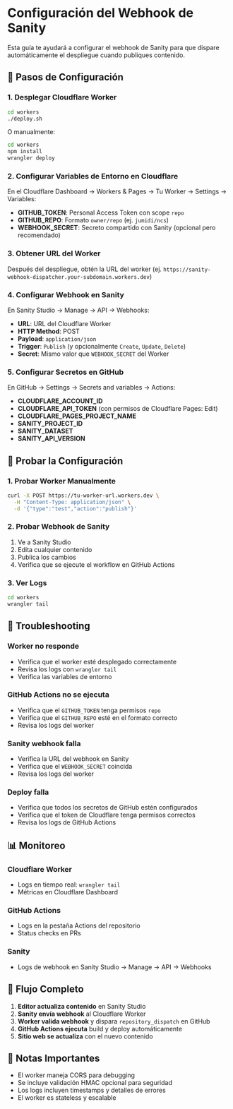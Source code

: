 # Configuración del Webhook de Sanity

Esta guía te ayudará a configurar el webhook de Sanity para que dispare automáticamente el despliegue cuando publiques contenido.

## 🚀 Pasos de Configuración

### 1. Desplegar Cloudflare Worker

```bash
cd workers
./deploy.sh
```

O manualmente:
```bash
cd workers
npm install
wrangler deploy
```

### 2. Configurar Variables de Entorno en Cloudflare

En el Cloudflare Dashboard → Workers & Pages → Tu Worker → Settings → Variables:

- **GITHUB_TOKEN**: Personal Access Token con scope `repo`
- **GITHUB_REPO**: Formato `owner/repo` (ej. `jumidi/ncs`)
- **WEBHOOK_SECRET**: Secreto compartido con Sanity (opcional pero recomendado)

### 3. Obtener URL del Worker

Después del despliegue, obtén la URL del worker (ej. `https://sanity-webhook-dispatcher.your-subdomain.workers.dev`)

### 4. Configurar Webhook en Sanity

En Sanity Studio → Manage → API → Webhooks:

- **URL**: URL del Cloudflare Worker
- **HTTP Method**: POST
- **Payload**: `application/json`
- **Trigger**: `Publish` (y opcionalmente `Create`, `Update`, `Delete`)
- **Secret**: Mismo valor que `WEBHOOK_SECRET` del Worker

### 5. Configurar Secretos en GitHub

En GitHub → Settings → Secrets and variables → Actions:

- **CLOUDFLARE_ACCOUNT_ID**
- **CLOUDFLARE_API_TOKEN** (con permisos de Cloudflare Pages: Edit)
- **CLOUDFLARE_PAGES_PROJECT_NAME**
- **SANITY_PROJECT_ID**
- **SANITY_DATASET**
- **SANITY_API_VERSION**

## 🧪 Probar la Configuración

### 1. Probar Worker Manualmente

```bash
curl -X POST https://tu-worker-url.workers.dev \
  -H "Content-Type: application/json" \
  -d '{"type":"test","action":"publish"}'
```

### 2. Probar Webhook de Sanity

1. Ve a Sanity Studio
2. Edita cualquier contenido
3. Publica los cambios
4. Verifica que se ejecute el workflow en GitHub Actions

### 3. Ver Logs

```bash
cd workers
wrangler tail
```

## 🔧 Troubleshooting

### Worker no responde
- Verifica que el worker esté desplegado correctamente
- Revisa los logs con `wrangler tail`
- Verifica las variables de entorno

### GitHub Actions no se ejecuta
- Verifica que el `GITHUB_TOKEN` tenga permisos `repo`
- Verifica que el `GITHUB_REPO` esté en el formato correcto
- Revisa los logs del worker

### Sanity webhook falla
- Verifica la URL del webhook en Sanity
- Verifica que el `WEBHOOK_SECRET` coincida
- Revisa los logs del worker

### Deploy falla
- Verifica que todos los secretos de GitHub estén configurados
- Verifica que el token de Cloudflare tenga permisos correctos
- Revisa los logs de GitHub Actions

## 📊 Monitoreo

### Cloudflare Worker
- Logs en tiempo real: `wrangler tail`
- Métricas en Cloudflare Dashboard

### GitHub Actions
- Logs en la pestaña Actions del repositorio
- Status checks en PRs

### Sanity
- Logs de webhook en Sanity Studio → Manage → API → Webhooks

## 🔄 Flujo Completo

1. **Editor actualiza contenido** en Sanity Studio
2. **Sanity envía webhook** al Cloudflare Worker
3. **Worker valida webhook** y dispara `repository_dispatch` en GitHub
4. **GitHub Actions ejecuta** build y deploy automáticamente
5. **Sitio web se actualiza** con el nuevo contenido

## 📝 Notas Importantes

- El worker maneja CORS para debugging
- Se incluye validación HMAC opcional para seguridad
- Los logs incluyen timestamps y detalles de errores
- El worker es stateless y escalable
